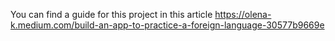 You can find a guide for this project in this article 
https://olena-k.medium.com/build-an-app-to-practice-a-foreign-language-30577b9669e